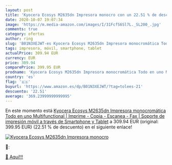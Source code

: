 ```yaml
---
layout: post
title: 'Kyocera Ecosys M2635dn Impresora monocro con un 22.51 % de descuento'
date: 2020-10-07 19:07:34
image: 'https://m.media-amazon.com/images/I/31FcfS6Sl7L._SL200_.jpg'
comments: true
category: ofertas
author: ring
slug: 'B01N3XEJWT-es Kyocera Ecosys M2635dn Impresora monocromática Todo en uno...'
tags: impresora, móvil, smartphone, tablet
actualPrice: 309.94 EUR
currency: EUR
price: 309.94
comparePrice: 399.95 EUR
prodname: 'Kyocera Ecosys M2635dn Impresora monocromática Todo en uno Multifunctional | Imprime - Copia - Escanea - Fax | Soporte de impresión móvil a través de Smartphone y Tablet'
country: 'es'
flag: '🇪🇸'
buyurl: 'https://www.amazon.es/dp/B01N3XEJWT/?tag=tolees-21'
descuento: '22.51'
average: '369.23999999999995'
---
```


En este momento está [Kyocera Ecosys M2635dn Impresora monocromática Todo en uno Multifunctional | Imprime - Copia - Escanea - Fax | Soporte de impresión móvil a través de Smartphone y Tablet](https://www.amazon.es/dp/B01N3XEJWT/?tag=tolees-21) a 309.94 EUR (original: 399.95 EUR) (22.51 %  de descuento) en el siguiente enlace!

[![Kyocera Ecosys M2635dn Impresora monocro](https://m.media-amazon.com/images/I/31FcfS6Sl7L._SL200_.jpg)](https://www.amazon.es/dp/B01N3XEJWT/?tag=tolees-21)

🔎:


[🛒 Aquí!!!](https://www.amazon.es/dp/B01N3XEJWT/?tag=tolees-21)
